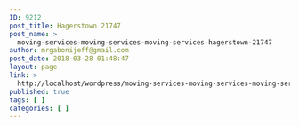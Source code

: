 ```yaml
---
ID: 9212
post_title: Hagerstown 21747
post_name: >
  moving-services-moving-services-moving-services-hagerstown-21747
author: mrgabonijeff@gmail.com
post_date: 2018-03-28 01:48:47
layout: page
link: >
  http://localhost/wordpress/moving-services-moving-services-moving-services-hagerstown-21747/
published: true
tags: [ ]
categories: [ ]
---
```

